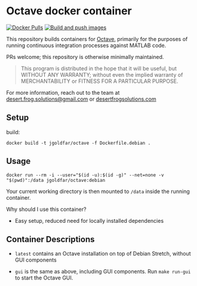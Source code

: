# Octave docker container

[![Docker Pulls](https://img.shields.io/docker/pulls/jgoldfar/octave.svg)](https://hub.docker.com/r/jgoldfar/octave/)
[![Build and push images](https://github.com/jgoldfar/octave-docker/actions/workflows/build.yml/badge.svg)](https://github.com/jgoldfar/octave-docker/actions/workflows/build.yml)

This repository builds containers for [Octave](https://octave.org/), primarily for the purposes of running continuous integration processes against MATLAB code.

PRs welcome; this repository is otherwise minimally maintained.

> This program is distributed in the hope that it will be useful,
> but WITHOUT ANY WARRANTY; without even the implied warranty of
> MERCHANTABILITY or FITNESS FOR A PARTICULAR PURPOSE.

For more information, reach out to the team at [desert.frog.solutions@gmail.com](mailto:desert.frog.solutions@gmail.com) or [desertfrogsolutions.com](https://desertfrogsolutions.com)


## Setup

build:

```shell
docker build -t jgoldfar/octave -f Dockerfile.debian .
```

## Usage

```shell
docker run --rm -i --user="$(id -u):$(id -g)" --net=none -v "$(pwd)":/data jgoldfar/octave:debian
```

Your current working directory is then mounted to `/data` inside the running container.

Why should I use this container?

- Easy setup, reduced need for locally installed dependencies

## Container Descriptions

* `latest` contains an Octave installation on top of Debian Stretch, without GUI components

* `gui` is the same as above, including GUI components. Run `make run-gui` to start the Octave GUI.
